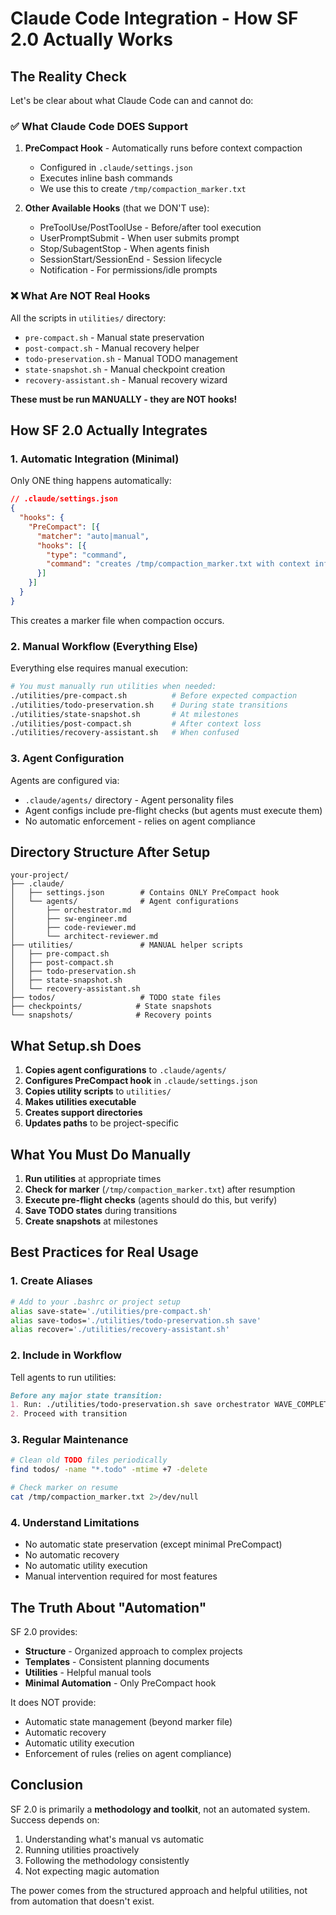 # Claude Code Integration - How SF 2.0 Actually Works

## The Reality Check

Let's be clear about what Claude Code can and cannot do:

### ✅ What Claude Code DOES Support

1. **PreCompact Hook** - Automatically runs before context compaction
   - Configured in `.claude/settings.json`
   - Executes inline bash commands
   - We use this to create `/tmp/compaction_marker.txt`

2. **Other Available Hooks** (that we DON'T use):
   - PreToolUse/PostToolUse - Before/after tool execution
   - UserPromptSubmit - When user submits prompt
   - Stop/SubagentStop - When agents finish
   - SessionStart/SessionEnd - Session lifecycle
   - Notification - For permissions/idle prompts

### ❌ What Are NOT Real Hooks

All the scripts in `utilities/` directory:
- `pre-compact.sh` - Manual state preservation
- `post-compact.sh` - Manual recovery helper
- `todo-preservation.sh` - Manual TODO management
- `state-snapshot.sh` - Manual checkpoint creation
- `recovery-assistant.sh` - Manual recovery wizard

**These must be run MANUALLY - they are NOT hooks!**

## How SF 2.0 Actually Integrates

### 1. Automatic Integration (Minimal)

Only ONE thing happens automatically:
```json
// .claude/settings.json
{
  "hooks": {
    "PreCompact": [{
      "matcher": "auto|manual",
      "hooks": [{
        "type": "command",
        "command": "creates /tmp/compaction_marker.txt with context info"
      }]
    }]
  }
}
```

This creates a marker file when compaction occurs.

### 2. Manual Workflow (Everything Else)

Everything else requires manual execution:

```bash
# You must manually run utilities when needed:
./utilities/pre-compact.sh          # Before expected compaction
./utilities/todo-preservation.sh    # During state transitions
./utilities/state-snapshot.sh       # At milestones
./utilities/post-compact.sh         # After context loss
./utilities/recovery-assistant.sh   # When confused
```

### 3. Agent Configuration

Agents are configured via:
- `.claude/agents/` directory - Agent personality files
- Agent configs include pre-flight checks (but agents must execute them)
- No automatic enforcement - relies on agent compliance

## Directory Structure After Setup

```
your-project/
├── .claude/
│   ├── settings.json        # Contains ONLY PreCompact hook
│   └── agents/              # Agent configurations
│       ├── orchestrator.md
│       ├── sw-engineer.md
│       ├── code-reviewer.md
│       └── architect-reviewer.md
├── utilities/               # MANUAL helper scripts
│   ├── pre-compact.sh
│   ├── post-compact.sh
│   ├── todo-preservation.sh
│   ├── state-snapshot.sh
│   └── recovery-assistant.sh
├── todos/                   # TODO state files
├── checkpoints/            # State snapshots
└── snapshots/              # Recovery points
```

## What Setup.sh Does

1. **Copies agent configurations** to `.claude/agents/`
2. **Configures PreCompact hook** in `.claude/settings.json`
3. **Copies utility scripts** to `utilities/`
4. **Makes utilities executable**
5. **Creates support directories**
6. **Updates paths** to be project-specific

## What You Must Do Manually

1. **Run utilities** at appropriate times
2. **Check for marker** (`/tmp/compaction_marker.txt`) after resumption
3. **Execute pre-flight checks** (agents should do this, but verify)
4. **Save TODO states** during transitions
5. **Create snapshots** at milestones

## Best Practices for Real Usage

### 1. Create Aliases
```bash
# Add to your .bashrc or project setup
alias save-state='./utilities/pre-compact.sh'
alias save-todos='./utilities/todo-preservation.sh save'
alias recover='./utilities/recovery-assistant.sh'
```

### 2. Include in Workflow
Tell agents to run utilities:
```markdown
Before any major state transition:
1. Run: ./utilities/todo-preservation.sh save orchestrator WAVE_COMPLETE
2. Proceed with transition
```

### 3. Regular Maintenance
```bash
# Clean old TODO files periodically
find todos/ -name "*.todo" -mtime +7 -delete

# Check marker on resume
cat /tmp/compaction_marker.txt 2>/dev/null
```

### 4. Understand Limitations
- No automatic state preservation (except minimal PreCompact)
- No automatic recovery
- No automatic utility execution
- Manual intervention required for most features

## The Truth About "Automation"

SF 2.0 provides:
- **Structure** - Organized approach to complex projects
- **Templates** - Consistent planning documents
- **Utilities** - Helpful manual tools
- **Minimal Automation** - Only PreCompact hook

It does NOT provide:
- Automatic state management (beyond marker file)
- Automatic recovery
- Automatic utility execution
- Enforcement of rules (relies on agent compliance)

## Conclusion

SF 2.0 is primarily a **methodology and toolkit**, not an automated system. Success depends on:
1. Understanding what's manual vs automatic
2. Running utilities proactively
3. Following the methodology consistently
4. Not expecting magic automation

The power comes from the structured approach and helpful utilities, not from automation that doesn't exist.